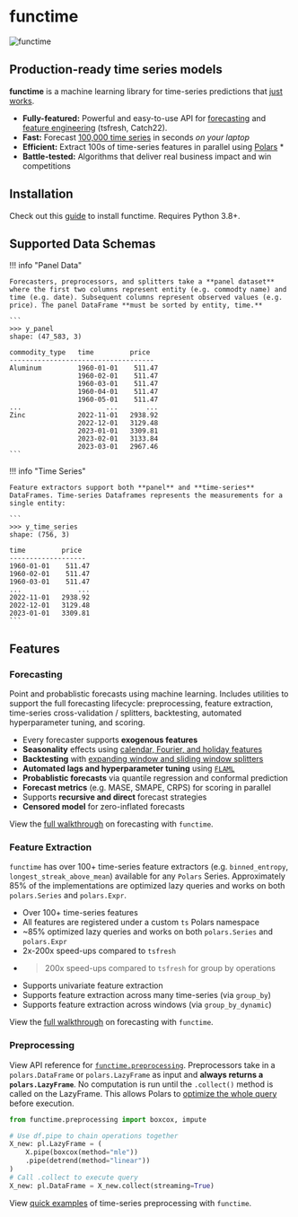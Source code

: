 # functime

![functime](img/banner.png)

## Production-ready time series models

**functime** is a machine learning library for time-series predictions that [just works](https://www.functime.ai/).

- **Fully-featured:** Powerful and easy-to-use API for [forecasting](#forecasting-highlights) and [feature engineering](#feature-engineering-highlights) (tsfresh, Catch22).
- **Fast:** Forecast [100,000 time series](#global-forecasting) in seconds *on your laptop*
- **Efficient:** Extract 100s of time-series features in parallel using [Polars](https://www.pola.rs/) *
- **Battle-tested:** Algorithms that deliver real business impact and win competitions

## Installation

Check out this [guide](installation.md) to install functime. Requires Python 3.8+.

## Supported Data Schemas

!!! info "Panel Data"

    Forecasters, preprocessors, and splitters take a **panel dataset** where the first two columns represent entity (e.g. commodty name) and time (e.g. date). Subsequent columns represent observed values (e.g. price). The panel DataFrame **must be sorted by entity, time.**

    ```
    >>> y_panel
    shape: (47_583, 3)

    commodity_type   time         price
    ------------------------------------
    Aluminum         1960-01-01    511.47
                     1960-02-01    511.47
                     1960-03-01    511.47
                     1960-04-01    511.47
                     1960-05-01    511.47
    ...                     ...       ...
    Zinc             2022-11-01   2938.92
                     2022-12-01   3129.48
                     2023-01-01   3309.81
                     2023-02-01   3133.84
                     2023-03-01   2967.46
    ```

!!! info "Time Series"

    Feature extractors support both **panel** and **time-series** DataFrames. Time-series Dataframes represents the measurements for a single entity:

    ```
    >>> y_time_series
    shape: (756, 3)

    time         price
    -------------------
    1960-01-01    511.47
    1960-02-01    511.47
    1960-03-01    511.47
    ...              ...
    2022-11-01   2938.92
    2022-12-01   3129.48
    2023-01-01   3309.81
    ```

## Features

### Forecasting

Point and probablistic forecasts using machine learning.
Includes utilities to support the full forecasting lifecycle: preprocessing, feature extraction, time-series cross-validation / splitters, backtesting, automated hyperparameter tuning, and scoring.

- Every forecaster supports **exogenous features**
- **Seasonality** effects using [calendar, Fourier, and holiday features](https://docs.functime.ai/seasonality/)
- **Backtesting** with [expanding window and sliding window splitters](https://docs.functime.ai/ref/cross-validation/)
- **Automated lags and hyperparameter tuning** using [`FLAML`](https://github.com/microsoft/FLAML)
- **Probablistic forecasts** via quantile regression and conformal prediction
- **Forecast metrics** (e.g. MASE, SMAPE, CRPS) for scoring in parallel
- Supports **recursive and direct** forecast strategies
- **Censored model** for zero-inflated forecasts

View the [full walkthrough](forecasting.md) on forecasting with `functime`.

### Feature Extraction
`functime` has over 100+ time-series feature extractors (e.g. `binned_entropy`, `longest_streak_above_mean`) available for any `Polars` Series. Approximately 85% of the implementations are optimized lazy queries and works on both `polars.Series` and `polars.Expr`.

- Over 100+ time-series features
- All features are registered under a custom `ts` Polars namespace
- ~85% optimized lazy queries and works on both `polars.Series` and `polars.Expr`
- 2x-200x speed-ups compared to `tsfresh`
- >200x speed-ups compared to `tsfresh` for group by operations
- Supports univariate feature extraction
- Supports feature extraction across many time-series (via `group_by`)
- Supports feature extraction across windows (via `group_by_dynamic`)

View the [full walkthrough](feature_extraction.md) on forecasting with `functime`.

### Preprocessing
View API reference for [`functime.preprocessing`](https://docs.functime.ai/preprocessing/).
Preprocessors take in a `polars.DataFrame` or `polars.LazyFrame` as input and **always returns a `polars.LazyFrame`**.
No computation is run until the `.collect()` method is called on the LazyFrame.
This allows Polars to [optimize the whole query](https://pola-rs.github.io/polars-book/user-guide/lazy/optimizations/) before execution.

```python
from functime.preprocessing import boxcox, impute

# Use df.pipe to chain operations together
X_new: pl.LazyFrame = (
    X.pipe(boxcox(method="mle"))
    .pipe(detrend(method="linear"))
)
# Call .collect to execute query
X_new: pl.DataFrame = X_new.collect(streaming=True)
```

View [quick examples](preprocessing.md) of time-series preprocessing with `functime`.
